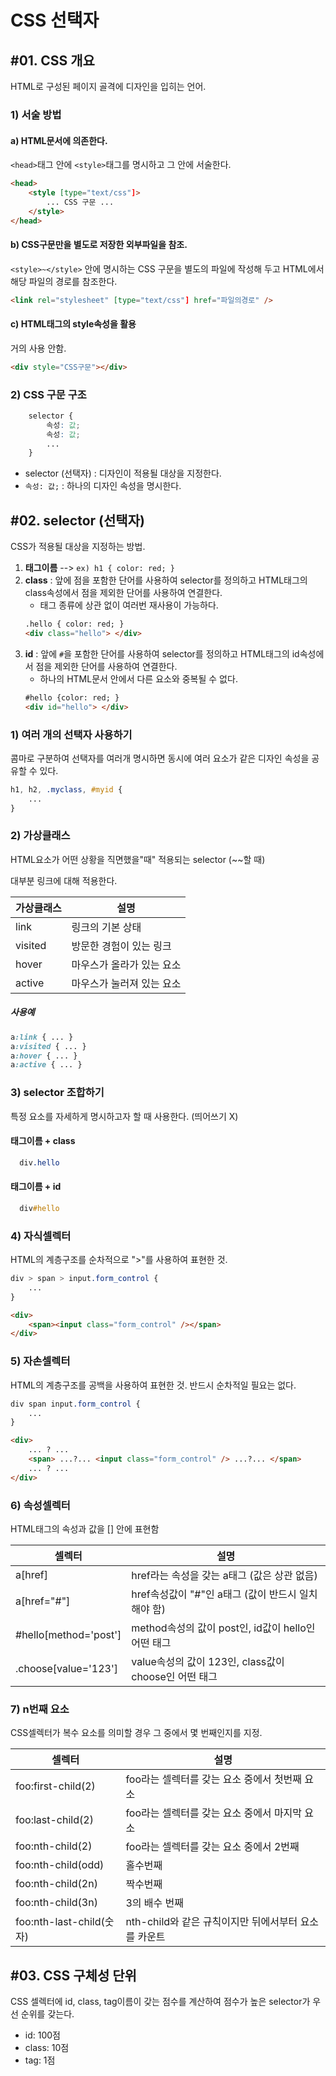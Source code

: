 # CSS 선택자

## #01. CSS 개요

HTML로 구성된 페이지 골격에 디자인을 입히는 언어.

### 1) 서술 방법

#### a) HTML문서에 의존한다.

`<head>`태그 안에 `<style>`태그를 명시하고 그 안에 서술한다.

```html
<head>
    <style [type="text/css"]>
        ... CSS 구문 ...
    </style>
</head>
```

#### b) CSS구문만을 별도로 저장한 외부파일을 참조.

`<style>~</style>` 안에 명시하는 CSS 구문을 별도의 파일에 작성해 두고 HTML에서 해당 파일의 경로를 참조한다.

```html
<link rel="stylesheet" [type="text/css"] href="파일의경로" />
```

#### c) HTML태그의 style속성을 활용

거의 사용 안함.

```html
<div style="CSS구문"></div>
```


### 2) CSS 구문 구조

```css
    selector {
        속성: 값;
        속성: 값;
        ...
    }
```

- selector (선택자) : 디자인이 적용될 대상을 지정한다.
- `속성: 값;` : 하나의 디자인 속성을 명시한다.


## #02. selector (선택자)

CSS가 적용될 대상을 지정하는 방법.

1. **태그이름** --&gt; `ex) h1 { color: red; }`
2. **class** : 앞에 점을 포함한 단어를 사용하여 selector를 정의하고 HTML태그의 class속성에서 점을 제외한 단어를 사용하여 연결한다.
    * 태그 종류에 상관 없이 여러번 재사용이 가능하다.
    ```html
    .hello { color: red; }
    <div class="hello"> </div>
    ```
3. **id** : 앞에 `#`을 포함한 단어를 사용하여 selector를 정의하고 HTML태그의 id속성에서 점을 제외한 단어를 사용하여 연결한다.
    * 하나의 HTML문서 안에서 다른 요소와 중복될 수 없다.
    ```html
    #hello {color: red; }
    <div id="hello"> </div>
    ```

### 1) 여러 개의 선택자 사용하기

콤마로 구분하여 선택자를 여러개 명시하면 동시에 여러 요소가 같은 디자인 속성을 공유할 수 있다.

```CSS
h1, h2, .myclass, #myid {
    ...
}
```


### 2) 가상클래스

HTML요소가 어떤 상황을 직면했을"때" 적용되는 selector (~~할 때)

대부분 링크에 대해 적용한다.

| 가상클래스 | 설명 |
|---|---|
| link | 링크의 기본 상태 |
| visited | 방문한 경험이 있는 링크 |
| hover | 마우스가 올라가 있는 요소 |
| active | 마우스가 눌러져 있는 요소 |

##### 사용예

```css
a:link { ... }
a:visited { ... }
a:hover { ... }
a:active { ... }
```


### 3) selector 조합하기

특정 요소를 자세하게 명시하고자 할 때 사용한다. (띄어쓰기 X)

#### 태그이름 + class

```css
  div.hello
```

#### 태그이름 + id

```css
  div#hello
```


### 4) 자식셀렉터

HTML의 계층구조를 순차적으로 ">"를 사용하여 표현한 것.

```CSS
div > span > input.form_control {
    ...
}
```

```html
<div>
    <span><input class="form_control" /></span>
</div>
```

### 5) 자손셀렉터

HTML의 계층구조를 공백을 사용하여 표현한 것. 반드시 순차적일 필요는 없다.

```CSS
div span input.form_control {
    ...
}
```

```html
<div>
    ... ? ...
    <span> ...?... <input class="form_control" /> ...?... </span>
    ... ? ...
</div>
```

### 6) 속성셀렉터

HTML태그의 속성과 값을 [] 안에 표현함

| 셀렉터 | 설명 |
|--------|------|
| a[href] | href라는 속성을 갖는 a태그 (값은 상관 없음) |
| a[href="#"] | href속성값이 "#"인 a태그 (값이 반드시 일치해야 함) |
| #hello[method='post'] | method속성의 값이 post인, id값이 hello인 어떤 태그 |
| .choose[value='123'] | value속성의 값이 123인, class값이 choose인 어떤 태그 |


### 7) n번째 요소

CSS셀렉터가 복수 요소를 의미할 경우 그 중에서 몇 번째인지를 지정.


| 셀렉터 | 설명 |
|--------|------|
| foo:first-child(2) | foo라는 셀렉터를 갖는 요소 중에서 첫번째 요소 |
| foo:last-child(2) | foo라는 셀렉터를 갖는 요소 중에서 마지막 요소 |
| foo:nth-child(2) | foo라는 셀렉터를 갖는 요소 중에서 2번째 |
| foo:nth-child(odd) | 홀수번째 |
| foo:nth-child(2n) | 짝수번째 |
| foo:nth-child(3n) | 3의 배수 번째 |
| foo:nth-last-child(숫자) | nth-child와 같은 규칙이지만 뒤에서부터 요소를 카운트 |


## #03. CSS 구체성 단위

CSS 셀렉터에 id, class, tag이름이 갖는 점수를 계산하여 점수가 높은 selector가 우선 순위를 갖는다.

- id: 100점
- class: 10점
- tag: 1점